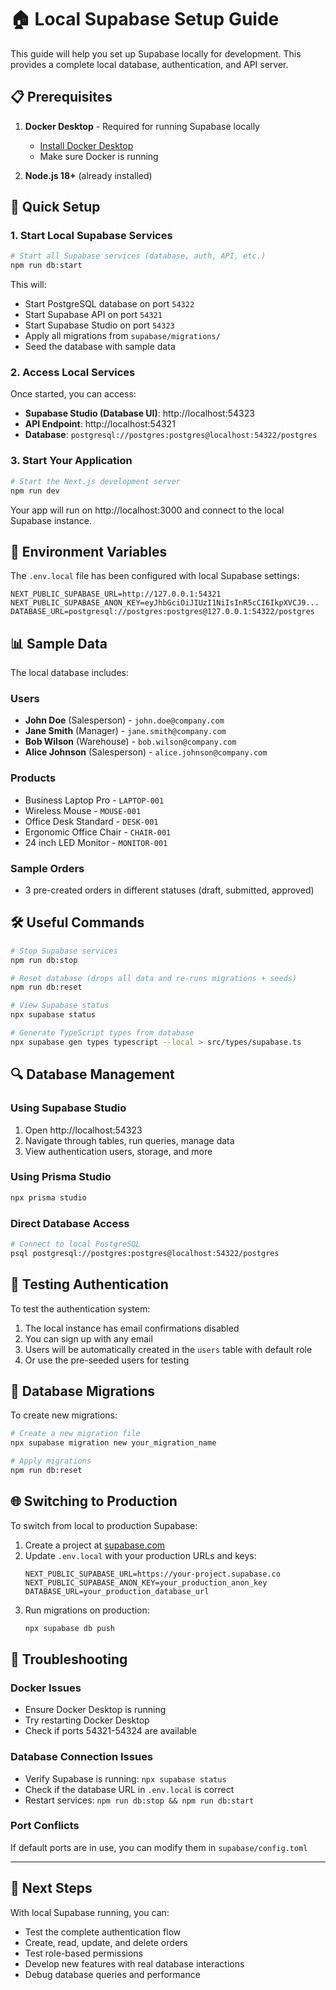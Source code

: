 # 🏠 Local Supabase Setup Guide

This guide will help you set up Supabase locally for development. This provides a complete local database, authentication, and API server.

## 📋 Prerequisites

1. **Docker Desktop** - Required for running Supabase locally
   - [Install Docker Desktop](https://docs.docker.com/desktop/)
   - Make sure Docker is running

2. **Node.js 18+** (already installed)

## 🚀 Quick Setup

### 1. Start Local Supabase Services

```bash
# Start all Supabase services (database, auth, API, etc.)
npm run db:start
```

This will:

- Start PostgreSQL database on port `54322`
- Start Supabase API on port `54321`
- Start Supabase Studio on port `54323`
- Apply all migrations from `supabase/migrations/`
- Seed the database with sample data

### 2. Access Local Services

Once started, you can access:

- **Supabase Studio (Database UI)**: http://localhost:54323
- **API Endpoint**: http://localhost:54321
- **Database**: `postgresql://postgres:postgres@localhost:54322/postgres`

### 3. Start Your Application

```bash
# Start the Next.js development server
npm run dev
```

Your app will run on http://localhost:3000 and connect to the local Supabase instance.

## 🔧 Environment Variables

The `.env.local` file has been configured with local Supabase settings:

```env
NEXT_PUBLIC_SUPABASE_URL=http://127.0.0.1:54321
NEXT_PUBLIC_SUPABASE_ANON_KEY=eyJhbGciOiJIUzI1NiIsInR5cCI6IkpXVCJ9...
DATABASE_URL=postgresql://postgres:postgres@127.0.0.1:54322/postgres
```

## 📊 Sample Data

The local database includes:

### Users

- **John Doe** (Salesperson) - `john.doe@company.com`
- **Jane Smith** (Manager) - `jane.smith@company.com`
- **Bob Wilson** (Warehouse) - `bob.wilson@company.com`
- **Alice Johnson** (Salesperson) - `alice.johnson@company.com`

### Products

- Business Laptop Pro - `LAPTOP-001`
- Wireless Mouse - `MOUSE-001`
- Office Desk Standard - `DESK-001`
- Ergonomic Office Chair - `CHAIR-001`
- 24 inch LED Monitor - `MONITOR-001`

### Sample Orders

- 3 pre-created orders in different statuses (draft, submitted, approved)

## 🛠️ Useful Commands

```bash
# Stop Supabase services
npm run db:stop

# Reset database (drops all data and re-runs migrations + seeds)
npm run db:reset

# View Supabase status
npx supabase status

# Generate TypeScript types from database
npx supabase gen types typescript --local > src/types/supabase.ts
```

## 🔍 Database Management

### Using Supabase Studio

1. Open http://localhost:54323
2. Navigate through tables, run queries, manage data
3. View authentication users, storage, and more

### Using Prisma Studio

```bash
npx prisma studio
```

### Direct Database Access

```bash
# Connect to local PostgreSQL
psql postgresql://postgres:postgres@localhost:54322/postgres
```

## 🧪 Testing Authentication

To test the authentication system:

1. The local instance has email confirmations disabled
2. You can sign up with any email
3. Users will be automatically created in the `users` table with default role
4. Or use the pre-seeded users for testing

## 🔄 Database Migrations

To create new migrations:

```bash
# Create a new migration file
npx supabase migration new your_migration_name

# Apply migrations
npm run db:reset
```

## 🌐 Switching to Production

To switch from local to production Supabase:

1. Create a project at [supabase.com](https://supabase.com)
2. Update `.env.local` with your production URLs and keys:
   ```env
   NEXT_PUBLIC_SUPABASE_URL=https://your-project.supabase.co
   NEXT_PUBLIC_SUPABASE_ANON_KEY=your_production_anon_key
   DATABASE_URL=your_production_database_url
   ```
3. Run migrations on production:
   ```bash
   npx supabase db push
   ```

## 🚨 Troubleshooting

### Docker Issues

- Ensure Docker Desktop is running
- Try restarting Docker Desktop
- Check if ports 54321-54324 are available

### Database Connection Issues

- Verify Supabase is running: `npx supabase status`
- Check if the database URL in `.env.local` is correct
- Restart services: `npm run db:stop && npm run db:start`

### Port Conflicts

If default ports are in use, you can modify them in `supabase/config.toml`

---

## 🎯 Next Steps

With local Supabase running, you can:

- Test the complete authentication flow
- Create, read, update, and delete orders
- Test role-based permissions
- Develop new features with real database interactions
- Debug database queries and performance
